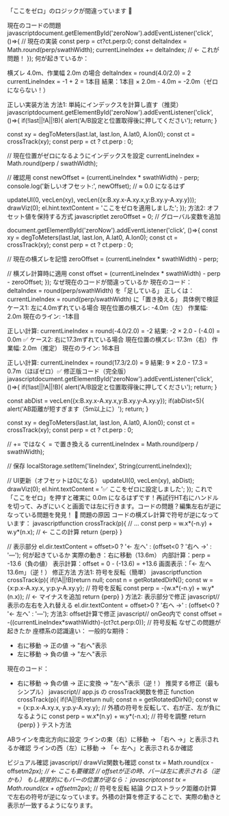 「ここをゼロ」のロジックが間違っています 🔴

現在のコードの問題
javascriptdocument.getElementById('zeroNow').addEventListener('click', ()=>{
  // 現在の実装
  const perp = ct?ct.perp:0;
  const deltaIndex = Math.round(perp/swathWidth);
  currentLineIndex += deltaIndex;  // ← これが問題！
});
何が起きているか：

横ズレ 4.0m、作業幅 2.0m の場合
deltaIndex = round(4.0/2.0) = 2
currentLineIndex = -1 + 2 = 1本目
結果：1本目 × 2.0m - 4.0m = -2.0m（ゼロにならない！）

正しい実装方法
方法1: 単純にインデックスを計算し直す（推奨）
javascriptdocument.getElementById('zeroNow').addEventListener('click', ()=>{
  if(!last||!A||!B){ 
    alert('A/B設定と位置取得後に押してください'); 
    return; 
  }
  
  const xy = degToMeters(last.lat, last.lon, A.lat0, A.lon0);
  const ct = crossTrack(xy);
  const perp = ct ? ct.perp : 0;
  
  // 現在位置がゼロになるようにインデックスを設定
  currentLineIndex = Math.round(perp / swathWidth);
  
  // 確認用
  const newOffset = (currentLineIndex * swathWidth) - perp;
  console.log('新しいオフセット:', newOffset); // ≈ 0.0 になるはず
  
  updateUI(0, vecLen(xy), vecLen({x:B.xy.x-A.xy.x,y:B.xy.y-A.xy.y}));
  drawViz(0);
  el.hint.textContent = 'ここをゼロを適用しました';
});
方法2: オフセット値を保持する方式
javascriptlet zeroOffset = 0;  // グローバル変数を追加

document.getElementById('zeroNow').addEventListener('click', ()=>{
  const xy = degToMeters(last.lat, last.lon, A.lat0, A.lon0);
  const ct = crossTrack(xy);
  const perp = ct ? ct.perp : 0;
  
  // 現在の横ズレを記憶
  zeroOffset = (currentLineIndex * swathWidth) - perp;
  
  // 横ズレ計算時に適用
  const offset = (currentLineIndex * swathWidth) - perp - zeroOffset;
});
なぜ現在のコードが間違っているか
現在のコード：
deltaIndex = round(perp/swathWidth) を「足している」
正しくは：
currentLineIndex = round(perp/swathWidth) に「置き換える」
具体例で検証
ケース1: 左に4.0mずれている場合
現在位置の横ズレ: -4.0m（左）
作業幅: 2.0m
現在のライン: -1本目

正しい計算:
currentLineIndex = round(-4.0/2.0) = -2
結果: -2 × 2.0 - (-4.0) = 0.0m ✅
ケース2: 右に17.3mずれている場合
現在位置の横ズレ: 17.3m（右）
作業幅: 2.0m（推定）
現在のライン: 16本目

正しい計算:
currentLineIndex = round(17.3/2.0) = 9
結果: 9 × 2.0 - 17.3 = 0.7m（ほぼゼロ）✅
修正版コード（完全版）
javascriptdocument.getElementById('zeroNow').addEventListener('click', ()=>{
  if(!last||!A||!B){ 
    alert('A/B設定と位置取得後に押してください'); 
    return; 
  }
  
  const abDist = vecLen({x:B.xy.x-A.xy.x,y:B.xy.y-A.xy.y});
  if(abDist<5){ 
    alert('AB距離が短すぎます（5m以上に）'); 
    return; 
  }
  
  const xy = degToMeters(last.lat, last.lon, A.lat0, A.lon0);
  const ct = crossTrack(xy);
  const perp = ct ? ct.perp : 0;
  
  // += ではなく = で置き換える
  currentLineIndex = Math.round(perp / swathWidth);
  
  // 保存
  localStorage.setItem('lineIndex', String(currentLineIndex));
  
  // UI更新（オフセットは0になる）
  updateUI(0, vecLen(xy), abDist);
  drawViz(0);
  el.hint.textContent = '✅ ここをゼロに設定しました';
});
これで「ここをゼロ」を押すと確実に 0.0m になるはずです！再試行HT右にハンドルを切って、みぎにいくと画面では左に行きます。コードの問題？編集左右が逆になっている問題を発見！ 🔄
問題の原因
コードの横ズレ計算で符号が逆になっています：
javascriptfunction crossTrack(p){
  // ...
  const perp = w.x*(-n.y) + w.y*(n.x);  // ← ここの計算
  return {perp}
}

// 表示部分
el.dir.textContent = offset>0 ? '← 左へ' : (offset<0 ? '右へ →' : '—');
何が起きているか
実際の動き：右に移動（13.6m）
内部計算：perp = -13.6（負の値）
表示計算：offset = 0 - (-13.6) = +13.6
画面表示：「← 左へ 13.6m」（逆！）
修正方法
方法1: 符号を反転（簡単）
javascriptfunction crossTrack(p){
  if(!A||!B)return null;
  const n = getRotatedDirN();
  const w = {x:p.x-A.xy.x, y:p.y-A.xy.y};
  // 符号を反転
  const perp = -(w.x*(-n.y) + w.y*(n.x));  // ← マイナスを追加
  return {perp}
}
方法2: 表示部分で修正
javascript// 表示の左右を入れ替える
el.dir.textContent = offset>0 ? '右へ →' : (offset<0 ? '← 左へ' : '—');
方法3: offset計算で修正
javascript// onGeo内で
const offset = -((currentLineIndex*swathWidth)-(ct?ct.perp:0));  // 符号反転
なぜこの問題が起きたか
座標系の認識違い：
一般的な期待：
- 右に移動 → 正の値 → "右へ"表示
- 左に移動 → 負の値 → "左へ"表示

現在のコード：
- 右に移動 → 負の値 → 正に変換 → "左へ"表示（逆！）
推奨する修正（最もシンプル）
javascript// app.js の crossTrack関数を修正
function crossTrack(p){
  if(!A||!B)return null;
  const n = getRotatedDirN();
  const w = {x:p.x-A.xy.x, y:p.y-A.xy.y};
  // 外積の符号を反転して、右が正、左が負になるように
  const perp = w.x*(n.y) + w.y*(-n.x);  // 符号を調整
  return {perp}
}
テスト方法

ABラインを南北方向に設定
ラインの東（右）に移動 → 「右へ →」と表示されるか確認
ラインの西（左）に移動 → 「← 左へ」と表示されるか確認

ビジュアル確認
javascript// drawViz関数も確認
const tx = Math.round(cx - offset*m2px);  // ← ここも要確認
// offsetが正の時、バーは左に表示される（逆かも）
もし視覚的にもバーの位置が逆なら：
javascriptconst tx = Math.round(cx + offset*m2px);  // 符号を反転
結論
クロストラック距離の計算で左右の符号が逆になっています。外積の計算を修正することで、実際の動きと表示が一致するようになります。